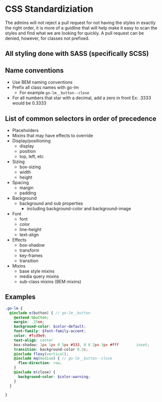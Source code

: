 # CSS Standardiziation

The admins will not reject a pull request for not having the styles in exactly the right order, it is more of a guidline that will help make it easy to scan the styles and find what we are looking for quickly. A pull request can be denied, however, for classes not prefixed.

## All styling done with SASS (specifically SCSS)

## Name conventions

* Use BEM naming conventions
* Prefix all class names with go-lm
  * For example `go-lm__button--close`
* For all numbers that star with a decimal, add a zero in front Ex: .3333 would be 0.3333


## List of common selectors in order of precedence
  * Placeholders
  * Mixins that may have effects to override
  * Display/positioning
    * display
    * position
    * top, left, etc
  * Sizing
    * box-sizing
    * width
    * height
  * Spacing
    * margin
    * padding
  * Background
    * background and sub properties
      * including background-color and background-image
  * Font
    * font
    * color
    * line-height
    * text-align
  * Effects
    * box-shadow
    * transform
    * key-frames
    * transition
  * Mixins
    * base style mixins
    * media query mixins
    * sub-class mixins (BEM mixins)

## Examples
``` SCSS
.go-lm {
  @include e(button) { // go-lm__button
    @extend %button;
    margin: .25em;
    background-color: $color-default;
    font-family: $font-family-accent;
    color: #fcd9e9;
    text-align: center
    box-shadow: 1px 1px 0 5px #333, 0 0 2px 3px #fff        inset;
    transition: background-color 0.3s;
    @include flexy(vertical);
    @include mq(medium) { // go-lm__button--close
      flex-direction: row;
    } 
    @include m(close) {
      background-color: $color-warning;
    }
  }
  
}
